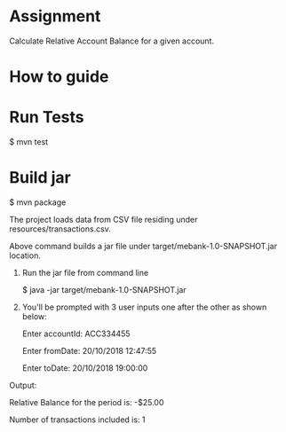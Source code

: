 # Assignment
Calculate Relative Account Balance for a given account.

 # How to guide
 
   # Run Tests  
   
   $ mvn test
   
  # Build jar
   
   $ mvn package
    
   The project loads data from CSV file residing under resources/transactions.csv.
   
   Above command builds a jar file under target/mebank-1.0-SNAPSHOT.jar location.
   
   1. Run the jar file from command line
   
      $ java -jar target/mebank-1.0-SNAPSHOT.jar
   
   2. You'll be prompted with 3 user inputs one after the other as shown below:
   
      Enter accountId: ACC334455
    
      Enter fromDate: 20/10/2018 12:47:55
    
      Enter toDate: 20/10/2018 19:00:00
    
    
    
  Output:
  
   Relative Balance for the period is: -$25.00
  
   Number of transactions included is: 1

    
    
    
    
